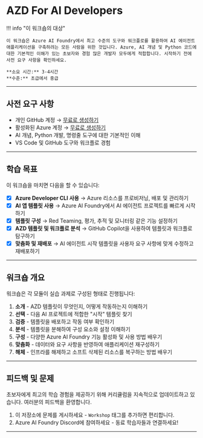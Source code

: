 <!--
CO_OP_TRANSLATOR_METADATA:
{
  "original_hash": "e3a6c07efed58baba33b43c69174aef8",
  "translation_date": "2025-09-24T10:03:54+00:00",
  "source_file": "workshop/docs/instructions/0-Introduction.md",
  "language_code": "ko"
}
-->
# AZD For AI Developers

!!! info "이 워크숍의 대상"

    이 워크숍은 Azure AI Foundry에서 최고 수준의 도구와 워크플로를 활용하여 AI 에이전트 애플리케이션을 구축하려는 모든 사람을 위한 것입니다. Azure, AI 개념 및 Python 코드에 대한 기본적인 이해가 있는 초보자와 경험 많은 개발자 모두에게 적합합니다. 시작하기 전에 사전 요구 사항을 확인하세요.

    **소요 시간:** 3-4시간  
    **수준:** 초급에서 중급  

---

## 사전 요구 사항

- 개인 GitHub 계정 → [무료로 생성하기](https://github.com/signup)
- 활성화된 Azure 계정 → [무료로 생성하기](https://aka.ms/free)
- AI 개념, Python 개발, 명령줄 도구에 대한 기본적인 이해
- VS Code 및 GitHub 도구와 워크플로 경험

---

## 학습 목표

이 워크숍을 마치면 다음을 할 수 있습니다:

- [X] **Azure Developer CLI 사용** → Azure 리소스를 프로비저닝, 배포 및 관리하기
- [X] **AI 앱 템플릿 사용** → Azure AI Foundry에서 AI 에이전트 프로젝트를 빠르게 시작하기
- [X] **템플릿 구성** → Red Teaming, 평가, 추적 및 모니터링 같은 기능 설정하기
- [X] **AZD 템플릿 및 워크플로 분석** → GitHub Copilot을 사용하여 템플릿과 워크플로 탐구하기
- [X] **맞춤화 및 재배포** → AI 에이전트 시작 템플릿을 사용자 요구 사항에 맞게 수정하고 재배포하기

---

## 워크숍 개요

워크숍은 각 모듈이 실습 과제로 구성된 형태로 진행됩니다:

1. **소개** - AZD 템플릿이 무엇인지, 어떻게 작동하는지 이해하기
1. **선택** - 다음 AI 프로젝트에 적합한 "시작" 템플릿 찾기
1. **검증** - 템플릿을 배포하고 작동 여부 확인하기
1. **분석** - 템플릿을 분해하여 구성 요소와 설정 이해하기
1. **구성** - 다양한 Azure AI Foundry 기능 활성화 및 사용 방법 배우기
1. **맞춤화** - 데이터와 요구 사항을 반영하여 애플리케이션 재구성하기
1. **해체** - 인프라를 해제하고 소프트 삭제된 리소스를 복구하는 방법 배우기

---

## 피드백 및 문제

초보자에게 최고의 학습 경험을 제공하기 위해 커리큘럼을 지속적으로 업데이트하고 있습니다. 여러분의 피드백을 환영합니다.

1. 이 저장소에 문제를 게시하세요 - `Workshop` 태그를 추가하면 편리합니다.
1. Azure AI Foundry Discord에 참여하세요 - 동료 학습자들과 연결하세요!

---

